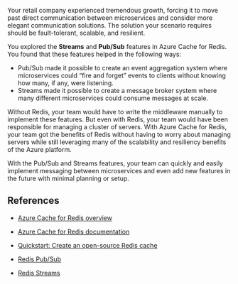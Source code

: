 Your retail company experienced tremendous growth, forcing it to move past direct communication between microservices and consider more elegant communication solutions. The solution your scenario requires should be fault-tolerant, scalable, and resilient.

You explored the **Streams** and **Pub/Sub** features in Azure Cache for Redis. You found that these features helped in the following ways:

- Pub/Sub made it possible to create an event aggregation system where microservices could “fire and forget” events to clients without knowing how many, if any, were listening.
- Streams made it possible to create a message broker system where many different microservices could consume messages at scale.

Without Redis, your team would have to write the middleware manually to implement these features. But even with Redis, your team would have been responsible for managing a cluster of servers. With Azure Cache for Redis, your team got the benefits of Redis without having to worry about managing servers while still leveraging many of the scalability and resiliency benefits of the Azure platform.

With the Pub/Sub and Streams features, your team can quickly and easily implement messaging between microservices and even add new features in the future with minimal planning or setup.

## References

- [Azure Cache for Redis overview](https://azure.microsoft.com/services/cache/#overview)
- [Azure Cache for Redis documentation](/azure/azure-cache-for-redis/)
- [Quickstart: Create an open-source Redis cache](/azure/azure-cache-for-redis/quickstart-create-redis)

- [Redis Pub/Sub](https://redis.io/topics/pubsub)
- [Redis Streams](https://redis.io/topics/streams-intro)
